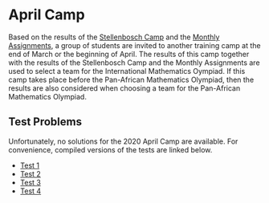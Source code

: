 # April Camp

Based on the results of the [Stellenbosch Camp](../stellenbosch) and the [Monthly Assignments](../monthlies), a group of students are invited to another training camp at the end of March or the beginning of April. The results of this camp together with the results of the Stellenbosch Camp and the Monthly Assignments are used to select a team for the International Mathematics Oympiad. If this camp takes place before the Pan-African Mathematics Olympiad, then the results are also considered when choosing a team for the Pan-African Mathematics Olympiad.

## Test Problems

Unfortunately, no solutions for the 2020 April Camp are available. For convenience, compiled versions of the tests are linked below.

* [Test 1](./pdfs/test1.pdf)
* [Test 2](./pdfs/test2.pdf)
* [Test 3](./pdfs/test3.pdf)
* [Test 4](./pdfs/test4.pdf)